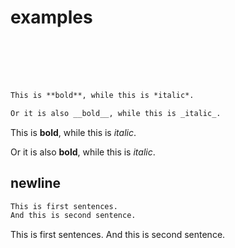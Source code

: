 # examples

<br><br><br><br>

```markdown
This is **bold**, while this is *italic*.

Or it is also __bold__, while this is _italic_.
```

This is **bold**, while this is *italic*.

Or it is also __bold__, while this is _italic_.

## newline
```markdown
This is first sentences.
And this is second sentence.
```

This is first sentences.
And this is second sentence.
